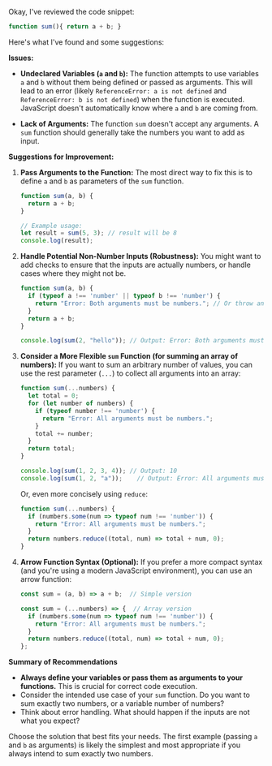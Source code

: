 Okay, I've reviewed the code snippet:

```javascript
function sum(){ return a + b; }
```

Here's what I've found and some suggestions:

**Issues:**

*   **Undeclared Variables (`a` and `b`):**  The function attempts to use variables `a` and `b` without them being defined or passed as arguments. This will lead to an error (likely `ReferenceError: a is not defined` and `ReferenceError: b is not defined`) when the function is executed.  JavaScript doesn't automatically know where `a` and `b` are coming from.

*   **Lack of Arguments:** The function `sum` doesn't accept any arguments.  A `sum` function should generally take the numbers you want to add as input.

**Suggestions for Improvement:**

1.  **Pass Arguments to the Function:** The most direct way to fix this is to define `a` and `b` as parameters of the `sum` function.

    ```javascript
    function sum(a, b) {
      return a + b;
    }

    // Example usage:
    let result = sum(5, 3); // result will be 8
    console.log(result);
    ```

2.  **Handle Potential Non-Number Inputs (Robustness):**  You might want to add checks to ensure that the inputs are actually numbers, or handle cases where they might not be.

    ```javascript
    function sum(a, b) {
      if (typeof a !== 'number' || typeof b !== 'number') {
        return "Error: Both arguments must be numbers."; // Or throw an error
      }
      return a + b;
    }

    console.log(sum(2, "hello")); // Output: Error: Both arguments must be numbers.
    ```

3.  **Consider a More Flexible `sum` Function (for summing an array of numbers):** If you want to sum an arbitrary number of values, you can use the rest parameter (`...`) to collect all arguments into an array:

    ```javascript
    function sum(...numbers) {
      let total = 0;
      for (let number of numbers) {
        if (typeof number !== 'number') {
          return "Error: All arguments must be numbers.";
        }
        total += number;
      }
      return total;
    }

    console.log(sum(1, 2, 3, 4)); // Output: 10
    console.log(sum(1, 2, "a"));    // Output: Error: All arguments must be numbers.
    ```
    Or, even more concisely using `reduce`:

    ```javascript
    function sum(...numbers) {
      if (numbers.some(num => typeof num !== 'number')) {
        return "Error: All arguments must be numbers.";
      }
      return numbers.reduce((total, num) => total + num, 0);
    }
    ```

4.  **Arrow Function Syntax (Optional):** If you prefer a more compact syntax (and you're using a modern JavaScript environment), you can use an arrow function:

    ```javascript
    const sum = (a, b) => a + b;  // Simple version

    const sum = (...numbers) => {  // Array version
      if (numbers.some(num => typeof num !== 'number')) {
        return "Error: All arguments must be numbers.";
      }
      return numbers.reduce((total, num) => total + num, 0);
    };
    ```

**Summary of Recommendations**

*   **Always define your variables or pass them as arguments to your functions.** This is crucial for correct code execution.
*   Consider the intended use case of your `sum` function.  Do you want to sum exactly two numbers, or a variable number of numbers?
*   Think about error handling.  What should happen if the inputs are not what you expect?

Choose the solution that best fits your needs. The first example (passing `a` and `b` as arguments) is likely the simplest and most appropriate if you always intend to sum exactly two numbers.
